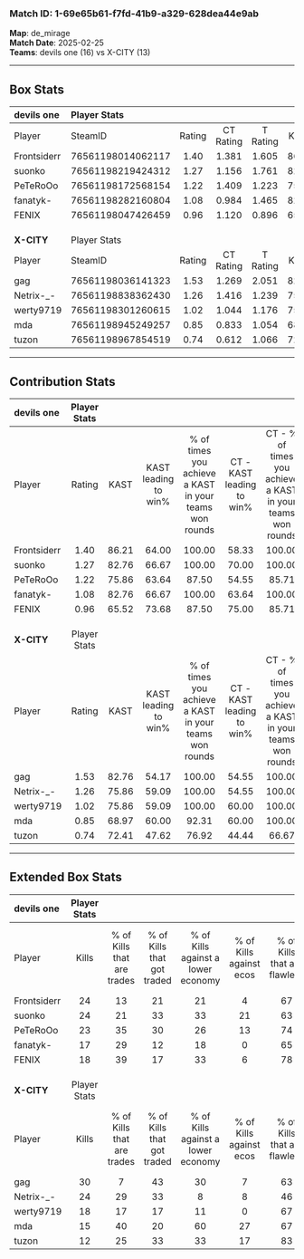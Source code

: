 ### Match ID: 1-69e65b61-f7fd-41b9-a329-628dea44e9ab  
**Map**: de_mirage  
**Match Date**: 2025-02-25  
**Teams**: devils one (16) vs X-CITY (13)  

---  

## Box Stats  

| **devils one** | Player Stats      |        |           |          |       |       |       |         |        |      |     |
| :- | :- | :-: | :-: | :-: | :-: | :-: | :-: | :-: | :-: | :-: | :-: |
| Player         | SteamID           | Rating | CT Rating | T Rating | KAST  |  ADR  | Kills | Assists | Deaths | K/D  | HS% |
| Frontsiderr    | 76561198014062117 |  1.40  |   1.381   |  1.605   | 86.21 | 83.4  |  24   |    7    |   16   | 1.50 | 62  |
| suonko         | 76561198219424312 |  1.27  |   1.156   |  1.761   | 82.76 | 85.4  |  24   |   10    |   23   | 1.04 | 54  |
| PeTeRoOo       | 76561198172568154 |  1.22  |   1.409   |  1.223   | 75.86 | 91.8  |  23   |    9    |   22   | 1.05 | 39  |
| fanatyk-       | 76561198282160804 |  1.08  |   0.984   |  1.465   | 82.76 | 73.5  |  17   |   11    |   20   | 0.85 | 47  |
| FENIX          | 76561198047426459 |  0.96  |   1.120   |  0.896   | 65.52 | 61.5  |  18   |    6    |   18   | 1.00 | 16  |
|                |                   |        |           |          |       |       |       |         |        |      |     |
|                |                   |        |           |          |       |       |       |         |        |      |     |
|                |                   |        |           |          |       |       |       |         |        |      |     |
| **X-CITY**     | Player Stats      |        |           |          |       |       |       |         |        |      |     |
| Player         | SteamID           | Rating | CT Rating | T Rating | KAST  |  ADR  | Kills | Assists | Deaths | K/D  | HS% |
| gag            | 76561198036141323 |  1.53  |   1.269   |  2.051   | 82.76 | 109.2 |  30   |    8    |   22   | 1.36 | 63  |
| Netrix-_-      | 76561198838362430 |  1.26  |   1.416   |  1.239   | 75.86 | 100.2 |  24   |    8    |   23   | 1.04 | 70  |
| werty9719      | 76561198301260615 |  1.02  |   1.044   |  1.176   | 75.86 | 74.2  |  18   |    9    |   22   | 0.82 | 33  |
| mda            | 76561198945249257 |  0.85  |   0.833   |  1.054   | 68.97 | 53.5  |  15   |    4    |   19   | 0.79 | 73  |
| tuzon          | 76561198967854519 |  0.74  |   0.612   |  1.066   | 72.41 | 45.5  |  12   |    4    |   20   | 0.60 | 16  |
---  

## Contribution Stats  

| **devils one** | Player Stats |       |                      |                                                        |                           |                                                             |                          |                                                            |
| :- | :-: | :-: | :-: | :-: | :-: | :-: | :-: | :-: |
| Player         |    Rating    | KAST  | KAST leading to win% | % of times you achieve a KAST in your teams won rounds | CT - KAST leading to win% | CT - % of times you achieve a KAST in your teams won rounds | T - KAST leading to win% | T - % of times you achieve a KAST in your teams won rounds |
| Frontsiderr    |     1.40     | 86.21 |        64.00         |                         100.00                         |           58.33           |                           100.00                            |          69.23           |                           100.00                           |
| suonko         |     1.27     | 82.76 |        66.67         |                         100.00                         |           70.00           |                           100.00                            |          64.29           |                           100.00                           |
| PeTeRoOo       |     1.22     | 75.86 |        63.64         |                         87.50                          |           54.55           |                            85.71                            |          72.73           |                           88.89                            |
| fanatyk-       |     1.08     | 82.76 |        66.67         |                         100.00                         |           63.64           |                           100.00                            |          69.23           |                           100.00                           |
| FENIX          |     0.96     | 65.52 |        73.68         |                         87.50                          |           75.00           |                            85.71                            |          72.73           |                           88.89                            |
|                |              |       |                      |                                                        |                           |                                                             |                          |                                                            |
|                |              |       |                      |                                                        |                           |                                                             |                          |                                                            |
|                |              |       |                      |                                                        |                           |                                                             |                          |                                                            |
| **X-CITY**     | Player Stats |       |                      |                                                        |                           |                                                             |                          |                                                            |
| Player         |    Rating    | KAST  | KAST leading to win% | % of times you achieve a KAST in your teams won rounds | CT - KAST leading to win% | CT - % of times you achieve a KAST in your teams won rounds | T - KAST leading to win% | T - % of times you achieve a KAST in your teams won rounds |
| gag            |     1.53     | 82.76 |        54.17         |                         100.00                         |           54.55           |                           100.00                            |          53.85           |                           100.00                           |
| Netrix-_-      |     1.26     | 75.86 |        59.09         |                         100.00                         |           54.55           |                           100.00                            |          63.64           |                           100.00                           |
| werty9719      |     1.02     | 75.86 |        59.09         |                         100.00                         |           60.00           |                           100.00                            |          58.33           |                           100.00                           |
| mda            |     0.85     | 68.97 |        60.00         |                         92.31                          |           60.00           |                           100.00                            |          60.00           |                           85.71                            |
| tuzon          |     0.74     | 72.41 |        47.62         |                         76.92                          |           44.44           |                            66.67                            |          50.00           |                           85.71                            |
---  

## Extended Box Stats  

| **devils one** | Player Stats |                            |                            |                                    |                         |                              |                                 |        |                             |                                     |                          |                               |                            |
| :- | :-: | :-: | :-: | :-: | :-: | :-: | :-: | :-: | :-: | :-: | :-: | :-: | :-: |
| Player         |    Kills     | % of Kills that are trades | % of Kills that got traded | % of Kills against a lower economy | % of Kills against ecos | % of Kills that are flawless | % of Kills that are close duels | Deaths | % of Deaths that get traded | % of Deaths against a lower economy | % of Deaths against ecos | % of Deaths that are flawless | % of Deaths that are close |
| Frontsiderr    |      24      |             13             |             21             |                 21                 |            4            |              67              |                4                |   16   |             31              |                 13                  |            0             |              56               |             6              |
| suonko         |      24      |             21             |             33             |                 33                 |           21            |              63              |                8                |   23   |             48              |                 17                  |            4             |              52               |             4              |
| PeTeRoOo       |      23      |             35             |             30             |                 26                 |           13            |              74              |                4                |   22   |             23              |                 14                  |            5             |              73               |             9              |
| fanatyk-       |      17      |             29             |             12             |                 18                 |            0            |              65              |                0                |   20   |             40              |                 15                  |            0             |              55               |             5              |
| FENIX          |      18      |             39             |             17             |                 33                 |            6            |              78              |                0                |   18   |             11              |                  6                  |            0             |              78               |             6              |
|                |              |                            |                            |                                    |                         |                              |                                 |        |                             |                                     |                          |                               |                            |
|                |              |                            |                            |                                    |                         |                              |                                 |        |                             |                                     |                          |                               |                            |
|                |              |                            |                            |                                    |                         |                              |                                 |        |                             |                                     |                          |                               |                            |
| **X-CITY**     | Player Stats |                            |                            |                                    |                         |                              |                                 |        |                             |                                     |                          |                               |                            |
| Player         |    Kills     | % of Kills that are trades | % of Kills that got traded | % of Kills against a lower economy | % of Kills against ecos | % of Kills that are flawless | % of Kills that are close duels | Deaths | % of Deaths that get traded | % of Deaths against a lower economy | % of Deaths against ecos | % of Deaths that are flawless | % of Deaths that are close |
| gag            |      30      |             7              |             43             |                 30                 |            7            |              63              |                3                |   22   |             27              |                 14                  |            9             |              64               |             5              |
| Netrix-_-      |      24      |             29             |             33             |                 8                  |            8            |              46              |               13                |   23   |             17              |                 13                  |            4             |              65               |             4              |
| werty9719      |      18      |             17             |             17             |                 11                 |            0            |              67              |                0                |   22   |             23              |                 18                  |            9             |              73               |             5              |
| mda            |      15      |             40             |             20             |                 60                 |           27            |              67              |                7                |   19   |             26              |                  5                  |            0             |              89               |             5              |
| tuzon          |      12      |             25             |             33             |                 33                 |           17            |              83              |                8                |   20   |             25              |                 15                  |            0             |              55               |             0              |
